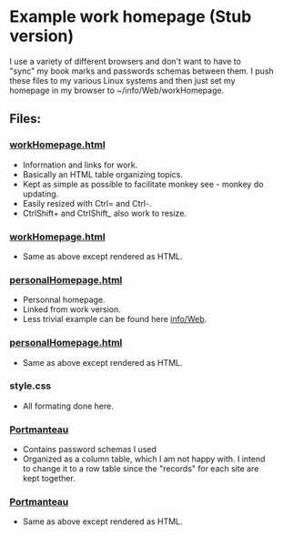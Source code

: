 # Example work homepage (Stub version)

I use a variety of different browsers and don't want to have to<br>
"sync" my book marks and passwords schemas between them.  I push<br>
these files to my various Linux systems and then just set my<br>
homepage in my browser to ~/info/Web/workHomepage.

## Files:
### [workHomepage.html](workHomepage.html)
* Information and links for work.
* Basically an HTML table organizing topics.
* Kept as simple as possible to facilitate monkey
  see - monkey do updating.
* Easily resized with Ctrl= and Ctrl-.
* CtrlShift+ and CtrlShift_ also work to resize.

### [workHomepage.html](http://htmlpreview.github.com/?https://github.com/grscheller/scheller-linux-archive/blob/master/linuxHome/info/Web/workHomepage.html)
* Same as above except rendered as HTML.

### [personalHomepage.html](personalHomepage.html)
* Personnal homepage.
* Linked from work version.
* Less trivial example can be found here [info/Web](../../../info/Web).

### [personalHomepage.html](http://htmlpreview.github.com/?https://github.com/grscheller/scheller-linux-archive/blob/master/linuxHome/info/Web/personalHomepage.html)
* Same as above except rendered as HTML.

### style.css
* All formating done here.

### [Portmanteau](Portmanteau.html)
* Contains password schemas I used
* Organized as a column table, which I am not happy with.  I intend<br>
  to change it to a row table since the "records" for each site are<br>
  kept together.

### [Portmanteau](http://htmlpreview.github.com/?https://github.com/grscheller/scheller-linux-archive/blob/master/linuxHome/info/Web/Portmanteau.html)
* Same as above except rendered as HTML.

